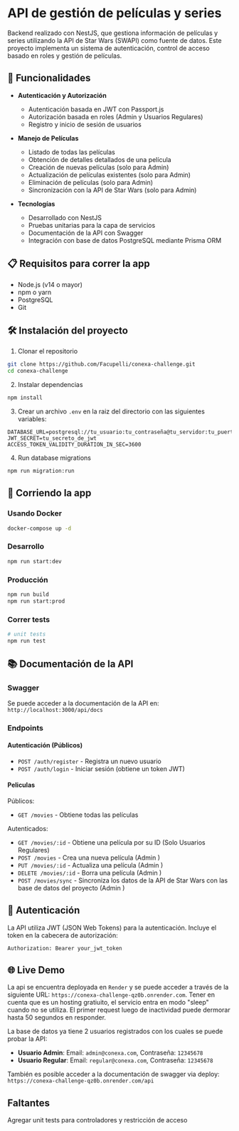 # API de gestión de películas y series

Backend realizado con NestJS, que gestiona información de películas y series utilizando la API de Star Wars (SWAPI) como fuente de datos. Este proyecto implementa un sistema de autenticación, control de acceso basado en roles y gestión de películas.

## 🚀 Funcionalidades

- **Autenticación y Autorización**

  - Autenticación basada en JWT con Passport.js
  - Autorización basada en roles (Admin y Usuarios Regulares)
  - Registro y inicio de sesión de usuarios

- **Manejo de Películas**

  - Listado de todas las películas
  - Obtención de detalles detallados de una película
  - Creación de nuevas películas (solo para Admin)
  - Actualización de películas existentes (solo para Admin)
  - Eliminación de películas (solo para Admin)
  - Sincronización con la API de Star Wars (solo para Admin)

- **Tecnologías**
  - Desarrollado con NestJS
  - Pruebas unitarias para la capa de servicios
  - Documentación de la API con Swagger
  - Integración con base de datos PostgreSQL mediante Prisma ORM

## 📋 Requisitos para correr la app

- Node.js (v14 o mayor)
- npm o yarn
- PostgreSQL
- Git

## 🛠️ Instalación del proyecto

1. Clonar el repositorio

```bash
git clone https://github.com/Facupelli/conexa-challenge.git
cd conexa-challenge
```

2. Instalar dependencias

```bash
npm install
```

3. Crear un archivo `.env` en la raiz del directorio con las siguientes variables:

```env
DATABASE_URL=postgresql://tu_usuario:tu_contraseña@tu_servidor:tu_puerto/tu_base_de_datos
JWT_SECRET=tu_secreto_de_jwt
ACCESS_TOKEN_VALIDITY_DURATION_IN_SEC=3600
```

4. Run database migrations

```bash
npm run migration:run
```

## 🚀 Corriendo la app

### Usando Docker

```bash
docker-compose up -d
```

### Desarrollo

```bash
npm run start:dev
```

### Producción

```bash
npm run build
npm run start:prod
```

### Correr tests

```bash
# unit tests
npm run test
```

## 📚 Documentación de la API

### Swagger

Se puede acceder a la documentación de la API en: `http://localhost:3000/api/docs`

### Endpoints

#### Autenticación (Públicos)

- `POST /auth/register` - Registra un nuevo usuario
- `POST /auth/login` - Iniciar sesión (obtiene un token JWT)

#### Peliculas

Públicos:

- `GET /movies` - Obtiene todas las películas

Autenticados:

- `GET /movies/:id` - Obtiene una película por su ID (Solo Usuarios Regulares)
- `POST /movies` - Crea una nueva película (Admin )
- `PUT /movies/:id` - Actualiza una película (Admin )
- `DELETE /movies/:id` - Borra una película (Admin )
- `POST /movies/sync` - Sincroniza los datos de la API de Star Wars con las base de datos del proyecto (Admin )

## 🔐 Autenticación

La API utiliza JWT (JSON Web Tokens) para la autenticación. Incluye el token en la cabecera de autorización:

```
Authorization: Bearer your_jwt_token
```

## 🌐 Live Demo

La api se encuentra deployada en `Render` y se puede acceder a través de la siguiente URL: `https://conexa-challenge-qz0b.onrender.com`.
Tener en cuenta que es un hosting gratiuito, el servicio entra en modo "sleep" cuando no se utiliza. El primer request luego de inactividad puede dermorar hasta 50 segundos en responder.

La base de datos ya tiene 2 usuarios registrados con los cuales se puede probar la API:

- **Usuario Admin**: Email: `admin@conexa.com`, Contraseña: `12345678`
- **Usuario Regular**: Email: `regular@conexa.com`, Contraseña: `12345678`

También es posible acceder a la documentación de swagger via deploy: `https://conexa-challenge-qz0b.onrender.com/api`

## Faltantes

Agregar unit tests para controladores y restricción de acceso
